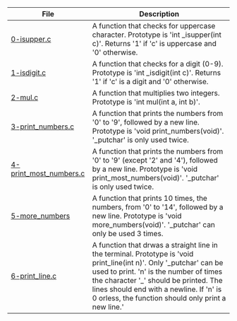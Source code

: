 |File|Description|
|-|-|
|[0-isupper.c](0-isupper.c)|A function that checks for uppercase character. Prototype is 'int \_isupper(int c)'. Returns '1' if 'c' is uppercase and '0' otherwise.|
|[1-isdigit.c](1-isdigit.c)|A function that checks for a digit (0-9). Prototype is 'int \_isdigit(int c)'. Returns '1' if 'c' is a digit and '0' otherwise.|
|[2-mul.c](2-mul.c)|A function that multiplies two integers. Prototype is 'int mul(int a, int b)'.| 
|[3-print_numbers.c](3-print_numbers.c)|A function that prints the numbers from '0' to '9', followed by a new line. Prototype is 'void print_numbers(void)'. '\_putchar' is only used twice.|
|[4-print_most_numbers.c](4-print_most_numbers.c)|A function that prints the numbers from '0' to '9' (except '2' and '4'), followed by a new line. Prototype is 'void print_most_numbers(void)'. '\_putchar' is only used twice.|
|[5-more_numbers](5-more_numbers)|A function that prints 10 times, the numbers, from '0' to '14', followed by a new line. Prototype is 'void more_numbers(void)'. '\_putchar' can only be used 3 times.|
|[6-print_line.c](6-print_line.c)|A function that drwas a straight line in the terminal. Prototype is 'void print_line(int n)'. Only '\_putchar' can be used to print. 'n' is the number of times the character '\_' should be printed. The lines should end with a newline. If 'n' is 0 orless, the function should only print a new line.'
